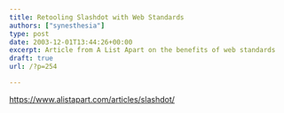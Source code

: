 ```yaml
---
title: Retooling Slashdot with Web Standards
authors: ["synesthesia"]
type: post
date: 2003-12-01T13:44:26+00:00
excerpt: Article from A List Apart on the benefits of web standards
draft: true
url: /?p=254

---
```

https://www.alistapart.com/articles/slashdot/